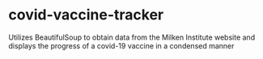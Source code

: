 # covid-vaccine-tracker
Utilizes BeautifulSoup to obtain data from the Milken Institute website and displays the progress of a covid-19 vaccine in a condensed manner
